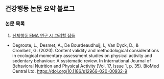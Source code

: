 ## 건강행동 논문 요약 블로그

### 논문 목록

1. [신체행동 EMA 연구 시 고려할 점들](https://jup014.github.io/HealthBehavior_ArticleSummary/Apr2021/Degroote(2020))
- Degroote, L., Desmet, A., De Bourdeaudhuij, I., Van Dyck, D., & Crombez, G. (2020). Content validity and methodological considerations in ecological momentary assessment studies on physical activity and sedentary behaviour: A systematic review. In International Journal of Behavioral Nutrition and Physical Activity (Vol. 17, Issue 1, p. 35). BioMed Central Ltd. https://doi.org/10.1186/s12966-020-00932-9
